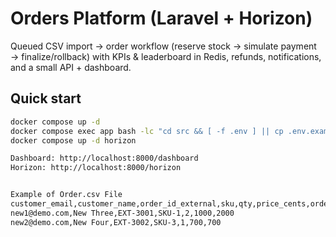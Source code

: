 # Orders Platform (Laravel + Horizon)

Queued CSV import → order workflow (reserve stock → simulate payment → finalize/rollback)
with KPIs & leaderboard in Redis, refunds, notifications, and a small API + dashboard.

## Quick start
```bash
docker compose up -d
docker compose exec app bash -lc "cd src && [ -f .env ] || cp .env.example .env && composer install && php artisan key:generate && php artisan migrate"
docker compose up -d horizon

Dashboard: http://localhost:8000/dashboard
Horizon: http://localhost:8000/horizon


Example of Order.csv File 
customer_email,customer_name,order_id_external,sku,qty,price_cents,order_total_cents
new1@demo.com,New Three,EXT-3001,SKU-1,2,1000,2000
new2@demo.com,New Four,EXT-3002,SKU-3,1,700,700
